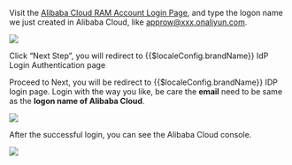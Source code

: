 <IntegrationDetailCard :title="`Use Approw IdP to log in to Alibaba Cloud`">

Visit the [Alibaba Cloud RAM Account Login Page](https://signin-intl.aliyun.com/), and type the logon name we just created in Alibaba Cloud, like approw@xxx.onaliyun.com.

![](~@imagesZhCn/integration/ali-cloud/4-1.png)

Click “Next Step”, you will redirect to {{$localeConfig.brandName}} IdP Login Authentication page

Proceed to Next, you will be redirect to {{$localeConfig.brandName}} IDP login page. Login with the way you like, be care the **email** need to be same as the **logon name of Alibaba Cloud**.

![](~@imagesZhCn/integration/ali-cloud/4-2.png)

After the successful login, you can see the Alibaba Cloud console.

![](~@imagesZhCn/integration/ali-cloud/4-3.png)

</IntegrationDetailCard>
